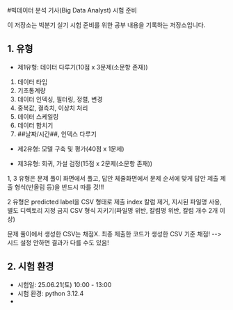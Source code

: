 #빅데이터 분석 기사(Big Data Analyst) 시험 준비

이 저장소는 빅분기 실기 시험 준비를 위한 공부 내용을 기록하는 저장소입니다.

## 1. 유형

- 제1유형: 데이터 다루기(10점 x 3문제(소문항 존재))

1. 데이터 타입
2. 기초통계량
3. 데이터 인덱싱, 필터링, 정렬, 변경
4. 중복값, 결측치, 이상치 처리
5. 데이터 스케일링
6. 데이터 합치기
7. ##날짜/시간##, 인덱스 다루기

- 제2유형: 모델 구축 및 평가(40점 x 1문제)

- 제3유형: 회귀, 가설 검정(15점 x 2문제(소문항 존재))

1, 3 유형은 문제 풀이 화면에서 풀고, 답안 체줄화면에서 문제 순서에 맞게 답안 제출
제출 형식(반올림 등)을 반드시 따를 것!!!

2 유형은 predicted label을 CSV 형태로 제출
index 칼럼 제거, 지시된 파일명 사용, 별도 디렉토리 지정 금지
CSV 형식 지키기(파일명 위반, 칼럼명 위반, 칼럼 개수 2개 이상)

문제 풀이에서 생성한 CSV는 채점X. 최종 제출한 코드가 생성한 CSV 기준 채점!
--> 시드 설정 안하면 결과가 다를 수도 있음!

## 2. 시험 환경

- 시험일: 25.06.21(토) 10:00 - 13:00
- 시험 환경: python 3.12.4
-

